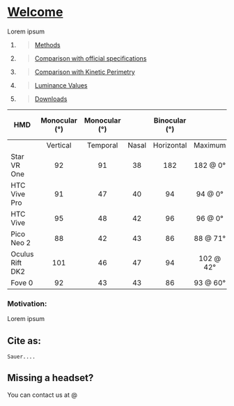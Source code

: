# [Welcome](https://zeissvisionsciencelab.github.io/HMD-FOV/)
Lorem ipsum


1. >[Methods](methods)
2. >[Comparison with official specifications](comparisonwOffSpecs)
3. >[Comparison with Kinetic Perimetry](comparisonwKinetPerimtry)
4. >[Luminance Values](luminancevalues)
5. >[Downloads](downloads)


<!-- <style type="text/css">
.tg  {border-collapse:collapse;border-color:#ccc;border-spacing:0;}
.tg td{background-color:#fff;border-bottom-width:1px;border-color:#ccc;border-style:solid;border-top-width:1px;
  border-width:0px;color:#333;font-family:Arial, sans-serif;font-size:14px;overflow:hidden;padding:10px 5px;
  word-break:normal;}
.tg th{background-color:#f0f0f0;border-bottom-width:1px;border-color:#ccc;border-style:solid;border-top-width:1px;
  border-width:0px;color:#333;font-family:Arial, sans-serif;font-size:14px;font-weight:normal;overflow:hidden;
  padding:10px 5px;word-break:normal;}
.tg .tg-baqh{text-align:center;vertical-align:top}
.tg .tg-buh4{background-color:#f9f9f9;text-align:left;vertical-align:top}
.tg .tg-0lax{text-align:left;vertical-align:top}
.tg .tg-dzk6{background-color:#f9f9f9;text-align:center;vertical-align:top}
</style>
<table class="tg">
<thead>
  <tr>
    <th class="tg-0lax">HMD</th>
    <th class="tg-baqh" colspan="3">Monocular (°)</th>
    <th class="tg-0lax" colspan="2">Binocular (°)</th>
    <th class="tg-0lax" colspan="2">Solid Angle (\omega)</th>
    <th class="tg-0lax">Binocular</th>
  </tr>
</thead>
<tbody>
  <tr>
    <td class="tg-buh4"></td>
    <td class="tg-buh4">Vertical</td>
    <td class="tg-buh4">Temporal</td>
    <td class="tg-buh4">Nasal</td>
    <td class="tg-buh4">Horizontal</td>
    <td class="tg-buh4">Maximum</td>
    <td class="tg-dzk6"> (°²)</td>
    <td class="tg-buh4">(rad²)</td>
    <td class="tg-buh4">Overlap</td>
  </tr>
  <tr>
    <td class="tg-0lax">Star VR One</td>
    <td class="tg-baqh">92</td>
    <td class="tg-0lax">91</td>
    <td class="tg-baqh">38</td>
    <td class="tg-baqh">182</td>
    <td class="tg-baqh">182 @ 0°</td>
    <td class="tg-baqh">9854</td>
    <td class="tg-0lax">3.00</td>
    <td class="tg-0lax">37%</td>
  </tr>
  <tr>
    <td class="tg-buh4">HTC Vive Pro</td>
    <td class="tg-dzk6">91</td>
    <td class="tg-buh4">47</td>
    <td class="tg-dzk6">40</td>
    <td class="tg-dzk6">94</td>
    <td class="tg-dzk6">94 @ 0°</td>
    <td class="tg-dzk6">5937</td>
    <td class="tg-buh4">1.81</td>
    <td class="tg-buh4">84%</td>
  </tr>
  <tr>
    <td class="tg-0lax">HTC Vive</td>
    <td class="tg-baqh">95</td>
    <td class="tg-0lax">48</td>
    <td class="tg-baqh">42</td>
    <td class="tg-baqh">96</td>
    <td class="tg-baqh">96 @ 0°</td>
    <td class="tg-baqh">6322</td>
    <td class="tg-0lax">1.93</td>
    <td class="tg-0lax">88%</td>
  </tr>
  <tr>
    <td class="tg-buh4">Pico Neo 2</td>
    <td class="tg-dzk6">88</td>
    <td class="tg-buh4">42</td>
    <td class="tg-dzk6">43</td>
    <td class="tg-dzk6">86</td>
    <td class="tg-dzk6">88 @ 71°</td>
    <td class="tg-dzk6">5572</td>
    <td class="tg-buh4">1.70</td>
    <td class="tg-buh4">96%</td>
  </tr>
  <tr>
    <td class="tg-0lax">Oculus Rift DK2</td>
    <td class="tg-baqh">101</td>
    <td class="tg-0lax">46</td>
    <td class="tg-baqh">47</td>
    <td class="tg-baqh">94</td>
    <td class="tg-baqh">102 @ 42°</td>
    <td class="tg-baqh">7192</td>
    <td class="tg-0lax">2.19</td>
    <td class="tg-0lax">98%</td>
  </tr>
  <tr>
    <td class="tg-buh4">Fove 0</td>
    <td class="tg-dzk6">92</td>
    <td class="tg-buh4">43</td>
    <td class="tg-dzk6">43</td>
    <td class="tg-dzk6">86</td>
    <td class="tg-dzk6">93 @ 60°</td>
    <td class="tg-dzk6">6034</td>
    <td class="tg-buh4">1.84</td>
    <td class="tg-buh4">95%</td>
  </tr>
</tbody>
</table> -->
  

| HMD             | Monocular (°) | Monocular (°) |       | Binocular (°) |           | Solid Angle (\omega) |        | Binocular |
|-----------------|:-------------:|:-------------:|:-----:|:-------------:|:---------:|:--------------------:|:------:|:---------:|
|                 |    Vertical   |    Temporal   | Nasal |   Horizontal  |  Maximum  |          (°²)        | (rad²) |  Overlap  |
| Star VR One     |       92      |       91      |   38  |      182      |  182 @ 0° |         9854         |  3.00  |    37%    |
| HTC Vive Pro    |       91      |       47      |   40  |       94      |  94 @ 0°  |         5937         |  1.81  |    84%    |
| HTC Vive        |       95      |       48      |   42  |       96      |  96 @ 0°  |         6322         |  1.93  |    88%    |
| Pico Neo 2      |       88      |       42      |   43  |       86      |  88 @ 71° |         5572         |  1.70  |    96%    |
| Oculus Rift DK2 |      101      |       46      |   47  |       94      | 102 @ 42° |         7192         |  2.19  |    98%    |
| Fove 0          |       92      |       43      |   43  |       86      |  93 @ 60° |         6034         |  1.84  |    95%    |
### Motivation:  
Lorem ipsum
  

## Cite as:
```
Sauer....
```

## Missing a headset? 
You can contact us at @


